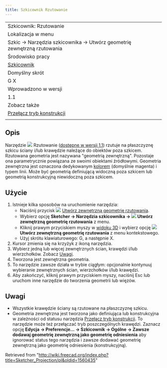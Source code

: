 ```yaml
---
title: Szkicownik Rzutowanie
---
```

|  |
| --- |
| Szkicownik: Rzutowanie |
| Lokalizacja w menu |
| Szkic → Narzędzia szkicownika → Utwórz geometrię zewnętrzną rzutowania |
| Środowisko pracy |
| [Szkicownik](/Sketcher_Workbench/pl "Sketcher Workbench/pl") |
| Domyślny skrót |
| G X |
| Wprowadzono w wersji |
| 1.1 |
| Zobacz także |
| [Przełącz tryb konstrukcji](/Sketcher_ToggleConstruction/pl "Sketcher ToggleConstruction/pl") |
|  |

## Opis

Narzędzie ![](/images/Sketcher_Projection.svg) Rzutowanie ([dostępne w wersji 1.1](/Release_notes_1.1/pl "Release notes 1.1/pl")) rzutuje na płaszczyznę szkicu ściany i/lub krawędzie należące do obiektów poza szkicem. Rzutowana geometria jest nazywana "geometrią zewnętrzną". Pozostaje ona parametrycznie powiązana ze swoimi obiektami źródłowymi. Geometria zewnętrzna jest oznaczona dedykowanym [kolorem](/Sketcher_Preferences/pl#Wygląd "Sketcher Preferences/pl") (domyślnie magenta) i typem linii. Może być geometrią definiującą widoczną poza szkicem lub geometrią konstrukcyjną niewidoczną poza szkicem.

## Użycie

1. Istnieje kilka sposobów na uruchomienie narzędzia:
   * Naciśnij przycisk ![](/images/Sketcher_Projection.svg) [Utwórz zewnętrzną geometrię rzutowania](/Sketcher_Projection "Sketcher Projection").
   * Wybierz opcję **Sketcher → Narzędzia szkicownika → ![](/images/Sketcher_Projection.svg) Utwórz zewnętrzną geometrię rzutowania** z menu.
   * Kliknij prawym przyciskiem myszy w [widoku 3D](/3D_view "3D view") i wybierz opcję **![](/images/Sketcher_Projection.svg) Utwórz zewnętrzną geometrię rzutowania** z menu kontekstowego.
   * Użyj skrótu klawiaturowego: G, a następnie X.
2. Kursor zmienia się na krzyżyk z ikoną narzędzia.
3. Wybierz jedną lub więcej zewnętrznych ścian, krawędzi i/lub wierzchołków. Zobacz [Uwagi](#Notes).
4. Tworzona jest zewnętrzna geometria.
5. To narzędzie zawsze działa w trybie ciągłym: opcjonalnie kontynuuj wybieranie zewnętrznych ścian, wierzchołków i/lub krawędzi.
6. Aby zakończyć, kliknij prawym przyciskiem myszy, naciśnij Esc lub uruchom inne narzędzie do tworzenia geometrii lub więzów.

## Uwagi

* Wszystkie krawędzie ściany są rzutowane na płaszczyznę szkicu.
* Geometria zewnętrzna jest tworzona jako definiująca lub konstrukcyjna w zależności od statusu narzędzia [Przełącz tryb konstrukcji](/Sketcher_ToggleConstruction/pl "Sketcher ToggleConstruction/pl"). To narzędzie może też przełączać tryb poszczególnych krawędzi. Zaznacz opcję **Edycja → Preferencje... → Szkicownik → Ogólne → Zawsze dodawaj geometrię zewnętrzną jako geometrię odniesienia** aby ignorować status tego narzędzia i zawsze dodawać geometrię zewnętrzną jako geometrię odniesienia (konstrukcyjną).

Retrieved from "<http://wiki.freecad.org/index.php?title=Sketcher_Projection/pl&oldid=1560435>"